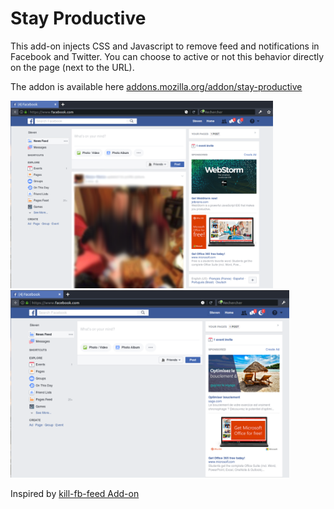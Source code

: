 # Stay Productive

This add-on injects CSS and Javascript to remove feed and notifications in Facebook and Twitter. You can choose to active or not this behavior directly on the page (next to the URL).

The addon is available here [addons.mozilla.org/addon/stay-productive](https://addons.mozilla.org/addon/stay-productive/)

<img style="display: inline-block;" src="doc/screenshot-facebook-stay-productive-off.png?raw=true" height=300 alt="Screenshot of Facebook when Stay Productive is Off" title="When Stay Productive is Off"/>
<img style="display: inline-block;" src="doc/screenshot-facebook-stay-productive-on.png?raw=true" height=300 alt="Screenshot of Facebook when Stay Productive is On" title="When Stay Productive is On"/>

Inspired by [kill-fb-feed Add-on](https://github.com/Irio/kill-fb-feed)
